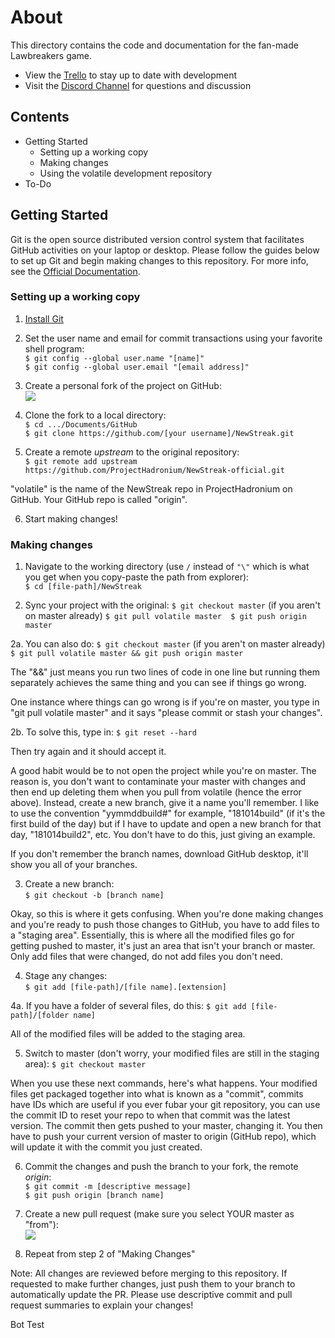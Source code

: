 # About
This directory contains the code and documentation for the fan-made Lawbreakers game.
- View the [Trello](https://trello.com/b/9YLzWwyQ) to stay up to date with development
- Visit the [Discord Channel](https://discord.gg/pVzUfu) for questions and discussion

## Contents
- Getting Started
	- Setting up a working copy
	- Making changes
	- Using the volatile development repository
- To-Do

## Getting Started
Git is the open source distributed version control system that facilitates GitHub activities on your laptop or desktop. Please follow the guides below to set up Git and begin making changes to this repository. For more info, see the [Official Documentation](https://git-scm.com/doc).

### Setting up a working copy
1. [Install Git](https://git-scm.com/book/en/v2/Getting-Started-Installing-Git)

2. Set the user name and email for commit transactions using your favorite shell program:   
`$ git config --global user.name "[name]"`  
`$ git config --global user.email "[email address]"`
   
3. Create a personal fork of the project on GitHub:  
<img src="https://i.imgur.com/nBIoqI2.png"><br>

4. Clone the fork to a local directory:  
`$ cd .../Documents/GitHub`  
`$ git clone https://github.com/[your username]/NewStreak.git`
   
5. Create a remote *upstream* to the original repository:    
`$ git remote add upstream https://github.com/ProjectHadronium/NewStreak-official.git`

"volatile" is the name of the NewStreak repo in ProjectHadronium on GitHub.
Your GitHub repo is called "origin".

6. Start making changes!

### Making changes  
1. Navigate to the working directory (use `/` instead of `"\"` which is what you get when you copy-paste the path from explorer):     
`$ cd [file-path]/NewStreak`
   
2. Sync your project with the original:
`$ git checkout master` (if you aren't on master already)
`$ git pull volatile master 
$ git push origin master`

2a. You can also do:
`$ git checkout master` (if you aren't on master already)
`$ git pull volatile master && git push origin master ` 

The "&&" just means you run two lines of code in one line but running them separately achieves the same thing and you can see if things go wrong.

One instance where things can go wrong is if you're on master, you type in "git pull volatile master" and it says "please commit or stash your changes".

2b. To solve this, type in:
`$ git reset --hard`

Then try again and it should accept it.

A good habit would be to not open the project while you're on master. The reason is, you don't want to contaminate your master with changes and then end up deleting them when you pull from volatile (hence the error above). Instead, create a new branch, give it a name you'll remember. I like to use the convention "yymmddbuild#" for example, "181014build" (if it's the first build of the day) but if I have to update and open a new branch for that day, "181014build2", etc. You don't have to do this, just giving an example. 

If you don't remember the branch names, download GitHub desktop, it'll show you all of your branches. 

3. Create a new branch:      
`$ git checkout -b [branch name]`
   
Okay, so this is where it gets confusing. When you're done making changes and you're ready to push those changes to GitHub, you have to add files to a "staging area". Essentially, this is where all the modified files go for getting pushed to master, it's just an area that isn't your branch or master. Only add files that were changed, do not add files you don't need.

4. Stage any changes:     
`$ git add [file-path]/[file name].[extension]`

4a. If you have a folder of several files, do this:
`$ git add [file-path]/[folder name]  `

All of the modified files will be added to the staging area.

5. Switch to master (don't worry, your modified files are still in the staging area):
`$ git checkout master`

When you use these next commands, here's what happens. Your modified files get packaged together into what is known as a "commit", commits have IDs which are useful if you ever fubar your git repository, you can use the commit ID to reset your repo to when that commit was the latest version. The commit then gets pushed to your master, changing it. You then have to push your current version of master to origin (GitHub repo), which will update it with the commit you just created. 

6. Commit the changes and push the branch to your fork, the remote *origin*:  
`$ git commit -m [descriptive message]`   
`$ git push origin [branch name]`
   
7. Create a new pull request (make sure you select YOUR master as "from"):   
<img src="https://i.imgur.com/lR8L0uv.png"><br>

8. Repeat from step 2 of "Making Changes"

Note: All changes are reviewed before merging to this repository. If requested to make further changes, just push them to your branch to automatically update the PR. Please use descriptive commit and pull request summaries to explain your changes!

Bot Test